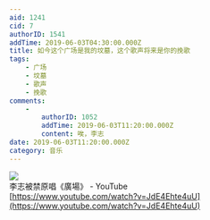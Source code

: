 ```yaml
---
aid: 1241
cid: 7
authorID: 1541
addTime: 2019-06-03T04:30:00.000Z
title: 如今这个广场是我的坟墓，这个歌声将来是你的挽歌
tags:
    - 广场
    - 坟墓
    - 歌声
    - 挽歌
comments:
    -
        authorID: 1052
        addTime: 2019-06-03T11:20:00.000Z
        content: 唉，李志
date: 2019-06-03T11:20:00.000Z
category: 音乐
---
```


![](https://telegra.ph/file/d14420b52756be4e2a8f7.png)  
李志被禁原唱《廣場》 - YouTube  
[https://www.youtube.com/watch?v=JdE4Ehte4uU](https://www.youtube.com/watch?v=JdE4Ehte4uU)
